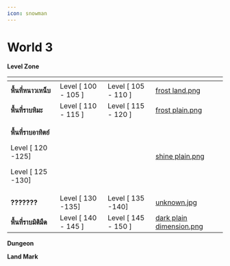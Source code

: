 ```yaml
---
icon: snowman
---
```


# World 3

**Level Zone**

<table data-view="cards"><thead><tr><th></th><th></th><th></th><th data-hidden data-card-cover data-type="files"></th></tr></thead><tbody><tr><td><strong>พื้นที่หนาวเหน็บ</strong></td><td>Level  [ 100 - 105 ]</td><td>Level  [ 105 - 110 ]</td><td><a href="../.gitbook/assets/frost land.png">frost land.png</a></td></tr><tr><td><strong>พื้นที่ราบหิมะ</strong></td><td>Level  [ 110 - 115 ]</td><td>Level  [ 115 - 120 ]</td><td><a href="../.gitbook/assets/frost plain.png">frost plain.png</a></td></tr><tr><td><p><strong>พื้นที่ราบอาทิตย์</strong></p><p>Level  [ 120 -125]</p><p>Level  [ 125 -130]</p></td><td></td><td></td><td><a href="../.gitbook/assets/shine plain.png">shine plain.png</a></td></tr><tr><td><strong>???????</strong></td><td>Level  [ 130 -135]</td><td>Level  [ 135 -140]</td><td><a href="../.gitbook/assets/unknown.jpg">unknown.jpg</a></td></tr><tr><td><strong>พื้นที่ราบมิติมืด</strong></td><td>Level  [ 140 - 145 ]</td><td>Level  [ 145 - 150 ]</td><td><a href="../.gitbook/assets/dark plain dimension.png">dark plain dimension.png</a></td></tr></tbody></table>

**Dungeon**

**Land Mark**
